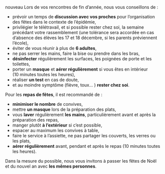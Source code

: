<span class="nouveau">nouveau</span> Lors de vos rencontres de fin d’année, nous vous conseillons de :

* prévoir un temps de **discussion avec vos proches** pour l’organisation des fêtes dans le contexte de l’épidémie,
* privilégier le télétravail, et si possible rester chez soi, la semaine précédant votre rassemblement (une tolérance sera accordée en cas d’absence des élèves les 17 et 18 décembre, si les parents préviennent l’école),
* éviter de vous réunir à plus de **6 adultes**,
* ne pas serrer les mains, faire la bise ou prendre dans les bras,
* **désinfecter** régulièrement les surfaces, les poignées de porte et les toilettes,
* porter un **masque** et **aérer régulièrement** si vous êtes en intérieur (10 minutes toutes les heures),
* réaliser **un test** en cas de doute,
* et au moindre symptôme (fièvre, toux… ) **rester chez soi**.

Pour les **repas de fêtes**, il est recommandé de :

* **minimiser le nombre** de convives,
* mettre **un masque** lors de la préparation des plats,
* vous **laver** régulièrement **les mains**, particulièrement avant et après la préparation des repas,
* manger plutôt **à l’extérieur** si c’est possible,
* espacer au maximum les convives à table,
* faire le service à l’assiette, ne pas partager les couverts, les verres ou les plats,
* **aérer régulièrement** avant, pendant et après le repas (10 minutes toutes les heures).

Dans la mesure du possible, nous vous invitons à passer les fêtes de Noël et du nouvel an avec **les mêmes personnes**.
